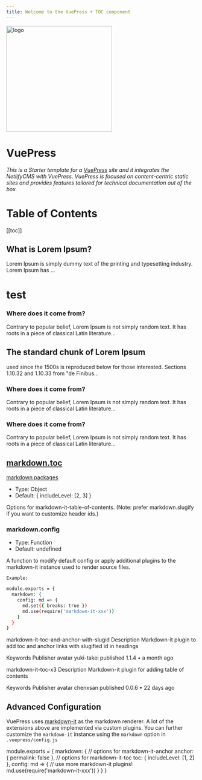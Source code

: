 ```yaml
---
title: Welcome to the VuePress + TOC component 
---  
```


<a href="https://vuepress.vuejs.org/" target="_blank" rel="nofollow">
    <img width="280" src="https://raw.githubusercontent.com/vuejs/vuepress/master/docs/.vuepress/public/hero.png" alt="logo" />
  </a>  
  

# VuePress

*This is a Starter template for a [VuePress](https://vuepress.vuejs.org) site and it integrates the NetlifyCMS with VuePress. 
VuePress is focused on content-centric static sites and provides features tailored for technical documentation out of the box.*


# Table of Contents  


[[toc]]

## What is Lorem Ipsum?
Lorem Ipsum is simply dummy text of the printing and typesetting industry. 
Lorem Ipsum has ...

# test
### Where does it come from?
Contrary to popular belief, Lorem Ipsum is not simply random text. It has roots in a piece 
of classical Latin literature...

## The standard chunk of Lorem Ipsum 
used since the 1500s is reproduced below for those interested. 
Sections 1.10.32 and 1.10.33 from "de Finibus...

### Where does it come from?
Contrary to popular belief, Lorem Ipsum is not simply random text. It has roots in a piece 
of classical Latin literature...  

### Where does it come from?
Contrary to popular belief, Lorem Ipsum is not simply random text. It has roots in a piece 
of classical Latin literature...  

## [markdown.toc](https://www.npmjs.com/package/markdown-it)  

[markdown packages](https://www.npmjs.com/search?q=keywords:markdown-it-plugin)  
 
* Type: Object
* Default: { includeLevel: [2, 3] }  

Options for markdown-it-table-of-contents. (Note: prefer markdown.slugify if you want to customize header ids.)  

### markdown.config  

* Type: Function
* Default: undefined  
  
A function to modify default config or apply additional plugins to the markdown-it instance used to render source files.  
 
``Example: `` 

```bash
module.exports = {
  markdown: {
    config: md => {
      md.set({ breaks: true })
      md.use(require('markdown-it-xxx'))
    }
  }
}
```  

markdown-it-toc-and-anchor-with-slugid
Description
Markdown-it plugin to add toc and anchor links with slugified id in headings

Keywords
Publisher
avatar
yuki-takei
published 1.1.4 • a month ago  


markdown-it-toc-x3
Description
Markdown-it plugin for adding table of contents

Keywords
Publisher
avatar
chenxsan
published 0.0.6 • 22 days ago  



## Advanced Configuration  

VuePress uses [markdown-it](https://github.com/markdown-it/markdown-it) as the markdown renderer. 
A lot of the extensions above are implemented via custom plugins. You can further customize the ``markdown-it`` 
instance using the ``markdown`` option in ``.vuepress/config.js``

module.exports = {
  markdown: {
    // options for markdown-it-anchor
    anchor: { permalink: false },
    // options for markdown-it-toc
    toc: { includeLevel: [1, 2] },
    config: md => {
      // use more markdown-it plugins!
      md.use(require('markdown-it-xxx'))
    }
  }
}